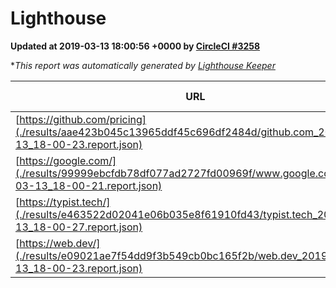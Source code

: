 
# Lighthouse

**Updated at 2019-03-13 18:00:56 +0000 by [CircleCI #3258](https://circleci.com/gh/ItinerisLtd/lighthouse-keeper-example/3258)**

**This report was automatically generated by [Lighthouse Keeper](https://github.com/itinerisltd/lighthouse-keeper)*

| URL | Performance | Accessibility | Best Practices | SEO | PWA | Updated At |
| --- | --- | --- | --- | --- | --- | --- |
| [https://github.com/pricing](./results/aae423b045c13965ddf45c696df2484d/github.com_2019-03-13_18-00-23.report.json) | 0.79 | 0.89 | 0.93 | 0.9 | 0.58 | 2019-03-13T18:00:23.369Z |
| [https://google.com/](./results/99999ebcfdb78df077ad2727fd00969f/www.google.com_2019-03-13_18-00-21.report.json) | 0.94 | 0.71 | 0.93 | 0.82 | 0.58 | 2019-03-13T18:00:21.312Z |
| [https://typist.tech/](./results/e463522d02041e06b035e8f61910fd43/typist.tech_2019-03-13_18-00-27.report.json) | 1 |  |  |  |  | 2019-03-13T18:00:27.119Z |
| [https://web.dev/](./results/e09021ae7f54dd9f3b549cb0bc165f2b/web.dev_2019-03-13_18-00-23.report.json) | 0.94 | 0.93 | 1 | 0.87 | 1 | 2019-03-13T18:00:23.195Z |
